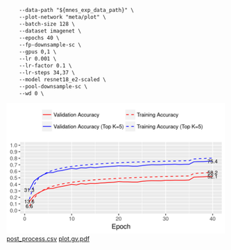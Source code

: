 ```
    --data-path "${mnes_exp_data_path}" \
    --plot-network "meta/plot" \
    --batch-size 128 \
    --dataset imagenet \
    --epochs 40 \
    --fp-downsample-sc \
    --gpus 0,1 \
    --lr 0.001 \
    --lr-factor 0.1 \
    --lr-steps 34,37 \
    --model resnet18_e2-scaled \
    --pool-downsample-sc \
    --wd 0 \
```
![acc.png](acc.png)
[post_process.csv](post_process.csv)
[plot.gv.pdf](plot.gv.pdf)
